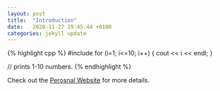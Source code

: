 ```yaml
---
layout: post
title:  "Introduction"
date:   2020-11-27 19:45:44 +0100
categories: jekyll update
---
```



{% highlight cpp %}
#include <iostream>
for (i=1; i<=10; i++)
{
    cout << i << endl; 
}

// prints 1-10 numbers.
{% endhighlight %}

Check out the [Perosnal Website][personal-website] for more details. 


[personal-website]: https://chirayubatra.com
